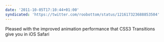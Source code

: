 ```yaml
---
date: '2011-10-05T17:10:44+01:00'
syndicated: 'https://twitter.com/roobottom/status/121617323688853504'
---
```

Pleased with the improved animation performance that CSS3 Transitions give you in iOS Safari

